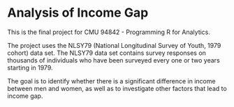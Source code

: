 # Analysis of Income Gap
This is the final project for CMU 94842 - Programming R for Analytics.

The project uses the NLSY79 (National Longitudinal Survey of Youth, 1979 cohort) data set. The NLSY79 data set contains survey responses on thousands of individuals who have been surveyed every one or two years starting in 1979.

The goal is to identify whether there is a significant difference in income between men and women, as well as to investigate other factors that lead to income gap.

